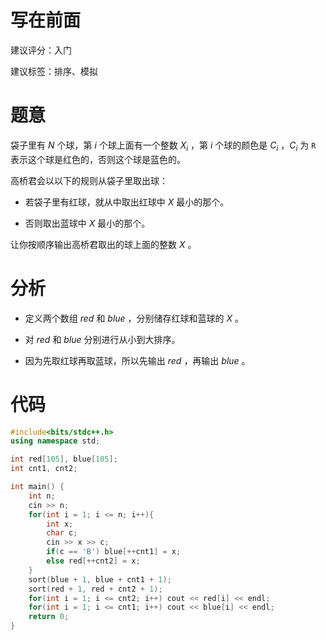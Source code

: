 # 写在前面

建议评分：入门

建议标签：排序、模拟

# 题意

袋子里有 $N$ 个球，第 $i$ 个球上面有一个整数 $X_i$ ，第 $i$ 个球的颜色是 $C_i$ ，$C_i$ 为 `R` 表示这个球是红色的，否则这个球是蓝色的。

高桥君会以以下的规则从袋子里取出球：

- 若袋子里有红球，就从中取出红球中 $X$ 最小的那个。

- 否则取出蓝球中 $X$ 最小的那个。

让你按顺序输出高桥君取出的球上面的整数 $X$ 。

# 分析

- 定义两个数组 $red$ 和 $blue$ ，分别储存红球和蓝球的 $X$ 。

- 对 $red$ 和 $blue$ 分别进行从小到大排序。

- 因为先取红球再取蓝球，所以先输出 $red$ ，再输出 $blue$ 。

# 代码

```cpp
#include<bits/stdc++.h>
using namespace std;

int red[105], blue[105];
int cnt1, cnt2;

int main() {
    int n;
    cin >> n;
    for(int i = 1; i <= n; i++){
        int x;
        char c;
        cin >> x >> c;
        if(c == 'B') blue[++cnt1] = x;
        else red[++cnt2] = x;
    }
    sort(blue + 1, blue + cnt1 + 1);
    sort(red + 1, red + cnt2 + 1);
    for(int i = 1; i <= cnt2; i++) cout << red[i] << endl;
    for(int i = 1; i <= cnt1; i++) cout << blue[i] << endl;
    return 0;
}
```
